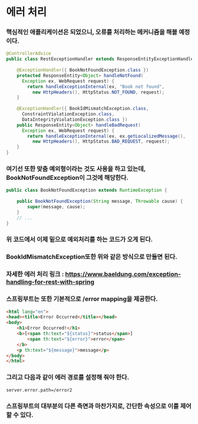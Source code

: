# 에러 처리
### 핵심적인 애플리케이션은 되었으니, 오류를 처리하는 메커니즘을 해볼 예정이다.
```java
@ControllerAdvice
public class RestExceptionHandler extends ResponseEntityExceptionHandler {
 
    @ExceptionHandler({ BookNotFoundException.class })
    protected ResponseEntity<Object> handleNotFound(
      Exception ex, WebRequest request) {
        return handleExceptionInternal(ex, "Book not found", 
          new HttpHeaders(), HttpStatus.NOT_FOUND, request);
    }
 
    @ExceptionHandler({ BookIdMismatchException.class, 
      ConstraintViolationException.class, 
      DataIntegrityViolationException.class })
    public ResponseEntity<Object> handleBadRequest(
      Exception ex, WebRequest request) {
        return handleExceptionInternal(ex, ex.getLocalizedMessage(), 
          new HttpHeaders(), HttpStatus.BAD_REQUEST, request);
    }
}
```
### 여기선 또한 맞춤 예외형이라는 것도 사용을 하고 있는데, BookNotFoundException이 그것에 해당한다.
```java
public class BookNotFoundException extends RuntimeException {
 
    public BookNotFoundException(String message, Throwable cause) {
        super(message, cause);
    }
    // ...
}
```
### 위 코드에서 이제 밑으로 예외처리를 하는 코드가 오게 된다.
### BookIdMismatchException또한 위와 같은 방식으로 만들면 된다.
### 자세한 에러 처리 링크 : https://www.baeldung.com/exception-handling-for-rest-with-spring
### 스프링부트는 또한 기본적으로 /error mapping을 제공한다.
```html
<html lang="en">
<head><title>Error Occurred</title></head>
<body>
    <h1>Error Occurred!</h1>    
    <b>[<span th:text="${status}">status</span>]
        <span th:text="${error}">error</span>
    </b>
    <p th:text="${message}">message</p>
</body>
</html>
```
### 그리고 다음과 같이 에러 경로를 설정해 줘야 한다.
`server.error.path=/error2`
### 스프링부트의 대부분의 다른 측면과 마찬가지로, 간단한 속성으로 이를 제어할 수 있다.